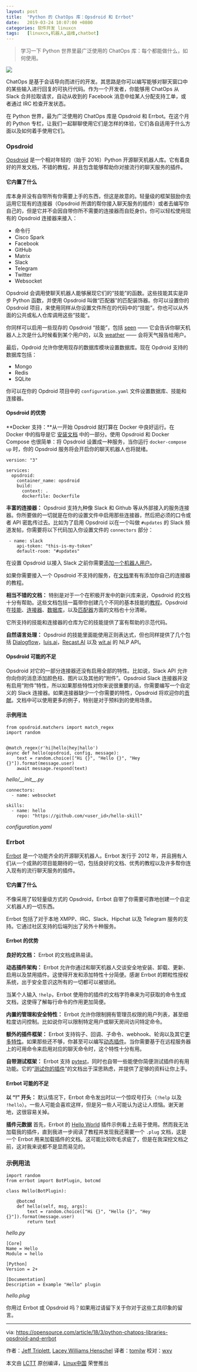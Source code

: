 ```yaml
---
layout: post
title:	"Python 的 ChatOps 库：Opsdroid 和 Errbot"
date:	2019-03-24 10:07:00 +0800 
categories:	软件开发 linuxcn 
tags:	[linuxcn,机器人,运维,chatbot]
---
```




> 
> 学习一下 Python 世界里最广泛使用的 ChatOps 库：每个都能做什么，如何使用。
> 
> 
> 


![](/Asserts/Images//attachment/album/201903/24/100736j64t9ts14tjtvojl.jpg)


ChatOps 是基于会话导向而进行的开发。其思路是你可以编写能够对聊天窗口中的某些输入进行回复的可执行代码。作为一个开发者，你能够用 ChatOps 从 Slack 合并拉取请求，自动从收到的 Facebook 消息中给某人分配支持工单，或者通过 IRC 检查开发状态。


在 Python 世界，最为广泛使用的 ChatOps 库是 Opsdroid 和 Errbot。在这个月的 Python 专栏，让我们一起聊聊使用它们是怎样的体验，它们各自适用于什么方面以及如何着手使用它们。


### Opsdroid


[Opsdroid](https://opsdroid.github.io/) 是一个相对年轻的（始于 2016）Python 开源聊天机器人库。它有着良好的开发文档，不错的教程，并且包含能够帮助你对接流行的聊天服务的插件。


#### 它内置了什么


库本身并没有自带所有你需要上手的东西，但这是故意的。轻量级的框架鼓励你去运用它现有的连接器（Opsdroid 所谓的帮你接入聊天服务的插件）或者去编写你自己的，但是它并不会因自带你所不需要的连接器而自贬身价。你可以轻松使用现有的 Opsdroid 连接器来接入：


* 命令行
* Cisco Spark
* Facebook
* GitHub
* Matrix
* Slack
* Telegram
* Twitter
* Websocket


Opsdroid 会调用使聊天机器人能够展现它们的“技能”的函数。这些技能其实是异步 Python 函数，并使用 Opsdroid 叫做“匹配器”的匹配装饰器。你可以设置你的 Opsdroid 项目，来使用同样从你设置文件所在的代码中的“技能”。你也可以从外面的公共或私人仓库调用这些“技能”。


你同样可以启用一些现存的 Opsdroid “技能”，包括 [seen](https://github.com/opsdroid/skill-seen) —— 它会告诉你聊天机器人上次是什么时候看到某个用户的，以及 [weather](https://github.com/opsdroid/skill-weather) —— 会将天气报告给用户。


最后，Opdroid 允许你使用现存的数据库模块设置数据库。现在 Opdroid 支持的数据库包括：


* Mongo
* Redis
* SQLite


你可以在你的 Opdroid 项目中的 `configuration.yaml` 文件设置数据库、技能和连接器。


#### Opsdroid 的优势


**Docker 支持：**从一开始 Opsdroid 就打算在 Docker 中良好运行。在 Docker 中的指导是它 [安装文档](https://opsdroid.readthedocs.io/en/stable/#docker) 中的一部分。使用 Opsdroid 和 Docker Compose 也很简单：将 Opsdroid 设置成一种服务，当你运行 `docker-compose up` 时，你的 Opsdroid 服务将会开启你的聊天机器人也将就绪。



```
version: "3"

services:
  opsdroid:
    container_name: opsdroid
    build:
      context: .
      dockerfile: Dockerfile
```

**丰富的连接器：** Opsdroid 支持九种像 Slack 和 Github 等从外部接入的服务连接器。你所要做的一切就是在你的设置文件中启用那些连接器，然后把必须的口令或者 API 密匙传过去。比如为了启用 Opsdroid 以在一个叫做 `#updates` 的 Slack 频道发帖，你需要将以下代码加入你设置文件的 `connectors` 部分：



```
 - name: slack
    api-token: "this-is-my-token"
    default-room: "#updates"
```

在设置 Opsdroid 以接入 Slack 之前你需要[添加一个机器人用户](https://api.slack.com/bot-users)。


如果你需要接入一个 Opsdroid 不支持的服务，在[文档](https://opsdroid.readthedocs.io/en/stable/extending/connectors/)里有有添加你自己的连接器的教程。


**相当不错的文档：** 特别是对于一个在积极开发中的新兴库来说，Opsdroid 的文档十分有帮助。这些文档包括一篇带你创建几个不同的基本技能的[教程](https://opsdroid.readthedocs.io/en/stable/tutorials/introduction/)。Opsdroid 在[技能](https://opsdroid.readthedocs.io/en/stable/extending/skills/)、[连接器](https://opsdroid.readthedocs.io/en/stable/extending/connectors/)、[数据库](https://opsdroid.readthedocs.io/en/stable/extending/Asserts/Images/bases/)，以及[匹配器](https://opsdroid.readthedocs.io/en/stable/matchers/overview/)方面的文档也十分清晰。


它所支持的技能和连接器的仓库为它的技能提供了富有帮助的示范代码。


**自然语言处理：** Opsdroid 的技能里面能使用正则表达式，但也同样提供了几个包括 [Dialogflow](https://opsdroid.readthedocs.io/en/stable/matchers/dialogflow/)，[luis.ai](https://opsdroid.readthedocs.io/en/stable/matchers/luis.ai/)，[Recast.AI](https://opsdroid.readthedocs.io/en/stable/matchers/recast.ai/) 以及 [wit.ai](https://opsdroid.readthedocs.io/en/stable/matchers/wit.ai/) 的 NLP API。


#### Opsdroid 可能的不足


Opsdroid 对它的一部分连接器还没有启用全部的特性。比如说，Slack API 允许你向你的消息添加颜色柱、图片以及其他的“附件”。Opsdroid Slack 连接器并没有启用“附件”特性，所以如果那些特性对你来说很重要的话，你需要编写一个自定义的 Slack 连接器。如果连接器缺少一个你需要的特性，Opsdroid 将欢迎你的[贡献](https://opsdroid.readthedocs.io/en/stable/contributing/)。文档中可以使用更多的例子，特别是对于预料到的使用场景。


#### 示例用法



```
from opsdroid.matchers import match_regex
import random


@match_regex(r'hi|hello|hey|hallo')
async def hello(opsdroid, config, message):
    text = random.choice(["Hi {}", "Hello {}", "Hey {}"]).format(message.user)
    await message.respond(text)
```

*hello/\_\_init\_\_.py*



```
connectors:
  - name: websocket

skills:
  - name: hello
    repo: "https://github.com/<user_id>/hello-skill"

```

*configuration.yaml*


### Errbot


[Errbot](http://errbot.io/en/latest/) 是一个功能齐全的开源聊天机器人。Errbot 发行于 2012 年，并且拥有人们从一个成熟的项目能期待的一切，包括良好的文档、优秀的教程以及许多帮你连入现有的流行聊天服务的插件。


#### 它内置了什么


不像采用了较轻量级方式的 Opsdroid，Errbot 自带了你需要可靠地创建一个自定义机器人的一切东西。


Errbot 包括了对于本地 XMPP、IRC、Slack、Hipchat 以及 Telegram 服务的支持。它通过社区支持的后端列出了另外十种服务。


#### Errbot 的优势


**良好的文档：** Errbot 的文档成熟易读。


**动态插件架构：** Errbot 允许你通过和聊天机器人交谈安全地安装、卸载、更新、启用以及禁用插件。这使得开发和添加特性十分简便。感谢 Errbot 的颗粒性授权系统，出于安全意识这所有的一切都可以被锁闭。


当某个人输入 `!help`，Errbot 使用你的插件的文档字符串来为可获取的命令生成文档，这使得了解每行命令的作用更加简便。


**内置的管理和安全特性：** Errbot 允许你限制拥有管理员权限的用户列表，甚至细粒度访问控制。比如说你可以限制特定用户或聊天房间访问特定命令。


**额外的插件框架：** Errbot 支持钩子、回调、子命令、webhook、轮询以及其它[更多特性](http://errbot.io/en/latest/features.html#extensive-plugin-framework)。如果那些还不够，你甚至可以编写[动态插件](http://errbot.io/en/latest/user_guide/plugin_development/dynaplugs.html)。当你需要基于在远程服务器上的可用命令来启用对应的聊天命令时，这个特性十分有用。


**自带测试框架：** Errbot 支持 [pytest](http://pytest.org/)，同时也自带一些能使你简便测试插件的有用功能。它的“[测试你的插件](http://errbot.io/en/latest/user_guide/plugin_development/testing.html)”的文档出于深思熟虑，并提供了足够的资料让你上手。


#### Errbot 可能的不足


**以 “!” 开头：** 默认情况下，Errbot 命令发出时以一个惊叹号打头（`!help` 以及 `!hello`）。一些人可能会喜欢这样，但是另一些人可能认为这让人烦恼。谢天谢地，这很容易关掉。


**插件元数据** 首先，Errbot 的 [Hello World](http://errbot.io/en/latest/index.html#simple-to-build-upon) 插件示例看上去易于使用。然而我无法加载我的插件，直到我进一步阅读了教程并发现我还需要一个 `.plug` 文档，这是一个 Errbot 用来加载插件的文档。这可能比较吹毛求疵了，但是在我深挖文档之前，这对我来说都不是显而易见的。


### 示例用法



```
import random
from errbot import BotPlugin, botcmd

class Hello(BotPlugin):

    @botcmd
    def hello(self, msg, args):
        text = random.choice(["Hi {}", "Hello {}", "Hey {}"]).format(message.user)
        return text
```

*hello.py*



```
[Core]
Name = Hello
Module = hello

[Python]
Version = 2+

[Documentation]
Description = Example "Hello" plugin
```

*hello.plug*


你用过 Errbot 或 Opsdroid 吗？如果用过请留下关于你对于这些工具印象的留言。




---


via: <https://opensource.com/article/18/3/python-chatops-libraries-opsdroid-and-errbot>


作者：[Jeff Triplett](https://opensource.com/users/laceynwilliams), [Lacey Williams Henschel](https://opensource.com/users/laceynwilliams) 译者：[tomjlw](https://github.com/tomjlw) 校对：[wxy](https://github.com/wxy)


本文由 [LCTT](https://github.com/LCTT/TranslateProject) 原创编译，[Linux中国](https://linux.cn/) 荣誉推出

